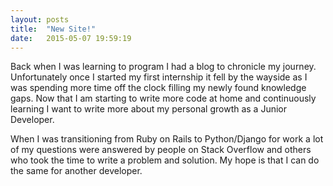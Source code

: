 ```yaml
---
layout: posts
title:  "New Site!"
date:   2015-05-07 19:59:19
---
```

<p>
  Back when I was learning to program I had a blog to chronicle my journey. Unfortunately once I started my first internship it fell by the wayside as I was spending more time off the clock filling my newly found knowledge gaps. Now that I am starting to write more code at home and continuously learning I want to write more about my personal growth as a Junior Developer.
</p>

<p>
  When I was transitioning from Ruby on Rails to Python/Django for work a lot of my questions were answered by people on Stack Overflow and others who took the time to write a problem and solution. My hope is that I can do the same for another developer.
</p>